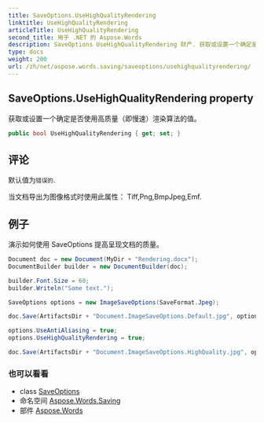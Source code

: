 ```yaml
---
title: SaveOptions.UseHighQualityRendering
linktitle: UseHighQualityRendering
articleTitle: UseHighQualityRendering
second_title: 用于 .NET 的 Aspose.Words
description: SaveOptions UseHighQualityRendering 财产. 获取或设置一个确定是否使用高质量即慢速渲染算法的值 在 C#.
type: docs
weight: 200
url: /zh/net/aspose.words.saving/saveoptions/usehighqualityrendering/
---
```

## SaveOptions.UseHighQualityRendering property

获取或设置一个确定是否使用高质量（即慢速）渲染算法的值。

```csharp
public bool UseHighQualityRendering { get; set; }
```

## 评论

默认值为`错误的`.

当文档导出为图像格式时使用此属性： Tiff,Png,BmpJpeg,Emf.

## 例子

演示如何使用 SaveOptions 提高呈现文档的质量。

```csharp
Document doc = new Document(MyDir + "Rendering.docx");
DocumentBuilder builder = new DocumentBuilder(doc);

builder.Font.Size = 60;
builder.Writeln("Some text.");

SaveOptions options = new ImageSaveOptions(SaveFormat.Jpeg);

doc.Save(ArtifactsDir + "Document.ImageSaveOptions.Default.jpg", options);

options.UseAntiAliasing = true;
options.UseHighQualityRendering = true;

doc.Save(ArtifactsDir + "Document.ImageSaveOptions.HighQuality.jpg", options);
```

### 也可以看看

* class [SaveOptions](../)
* 命名空间 [Aspose.Words.Saving](../../../aspose.words.saving/)
* 部件 [Aspose.Words](../../../)

